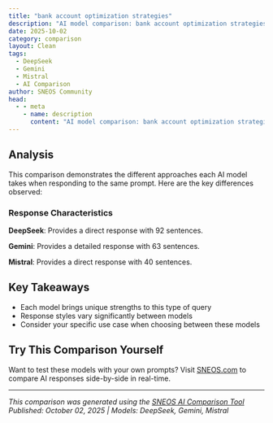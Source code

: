 ```yaml
---
title: "bank account optimization strategies"
description: "AI model comparison: bank account optimization strategies..."
date: 2025-10-02
category: comparison
layout: Clean
tags:
  - DeepSeek
  - Gemini
  - Mistral
  - AI Comparison
author: SNEOS Community
head:
  - - meta
    - name: description
      content: "AI model comparison: bank account optimization strategies..."
---
```


<ChatComparison
  title="bank account optimization strategies"
  prompt="bank account optimization strategies"
  :responses='{"DeepSeek": "Of course. \u0022Bank account optimization\u0022 is about structuring your finances to maximize your money\u0027s utility\u2014ensuring it\u0027s safe, accessible when needed, and growing as much as possible, all while minimizing fees and effort.\n\nHere is a comprehensive guide to bank account optimization strategies, broken down from foundational principles to advanced tactics.\n\n### The Core Philosophy: \u0022Give Every Dollar a Job\u0022\n\nThe goal is to move away from having a single, stagnant checking account. Instead, you create a system of accounts, each with a specific purpose. This is often called the \u0022Bucket\u0022 or \u0022Silo\u0022 method.\n\n---\n\n### Level 1: The Foundational Setup (The Essential Trio)\n\nThis is the non-negotiable base for anyone looking to optimize. It consists of three accounts, ideally at the same bank for easy transfers.\n\n1. **Primary Checking Account**\n * **Purpose:** The \u0022Command Center.\u0022 This is for daily operations\u2014receiving your paycheck, paying bills, and using your debit card.\n * **Optimization Strategy:**\n * **Set a \u0022Zero Point\u0022:** Determine a minimum balance (e.g., one month\u0027s expenses) that should always remain in the account as a buffer. Your goal is not to hit $0, but to hover around this zero point.\n * **Automate Bill Pay:** Schedule all fixed bills to be paid automatically.\n * **Fee Elimination:** Choose an account with no monthly fees and reimbursed ATM fees. Many online banks excel here.\n\n2. **High-Yield Savings Account (HYSA)**\n * **Purpose:** Your \u0022Short-Term Savings Bucket.\u0022 This is for emergency funds, sinking funds (for vacations, car repairs, holidays), and near-term goals (down payment in the next 1-3 years).\n * **Optimization Strategy:**\n * **Separate from Checking:** Keep this at a different bank than your checking to create a small psychological barrier to spending.\n * **Chase High APYs:** Interest rates vary. Use sites like Bankrate or NerdWallet to find the top-yielding HYSAs. Online banks typically offer much higher rates than traditional brick-and-mortar banks.\n * **Automate Transfers:** Set up an automatic transfer from your checking to your HYSA right after each payday (\u0022pay yourself first\u0022).\n\n3. **Emergency Fund**\n * **Purpose:** Financial shock absorber. This is *not* for vacations; it\u0027s for true emergencies like job loss, major medical bills, or critical car/house repairs.\n * **Optimization Strategy:**\n * **Fund It:** Aim for 3-6 months\u0027 worth of essential living expenses.\n * **Store It:** Keep this money in your **HYSA**. It\u0027s safe, FDIC-insured, and earns more interest than a checking account, while remaining accessible.\n\n---\n\n### Level 2: Advanced Optimization (The Multi-Account System)\n\nOnce the trio is set up, you can get more granular to fine-tune your savings goals and investment strategy.\n\n4. **Specialized Savings Accounts (\u0022Sinking Funds\u0022)**\n * **Purpose:** To save for specific, predictable, non-monthly expenses.\n * **Optimization Strategy:**\n * **Use Multiple HYSAs or \u0022Buckets\u0022:** Many modern banks (like Ally, Capital One, SoFi) allow you to create multiple savings accounts or \u0022vaults\u0022 within one account.\n * **Examples of Buckets:**\n * Vacation Fund\n * Car Insurance/Repair Fund\n * Holiday \u0026 Gifts Fund\n * Home Down Payment Fund\n * **Automate Contributions:** Calculate how much you need for each goal per month and automate the transfers.\n\n5. **Brokerage Account**\n * **Purpose:** For **long-term investing** (5\u002B years). This is where your money goes to work for significant growth (stocks, bonds, ETFs).\n * **Optimization Strategy:**\n * **Link to Checking:** Connect it to your primary checking account for easy funding.\n * **Automate Investing:** Set up recurring transfers to buy low-cost index funds or ETFs (e.g., S\u0026P 500 index fund). This is called dollar-cost averaging.\n * **Keep it Separate:** This is your growth engine, not a savings account. Don\u0027t dip into it for short-term needs.\n\n---\n\n### Level 3: High-Effort, High-Reward Tactics\n\nThese strategies require more active management but can yield significant benefits.\n\n6. **Bank Account Bonuses**\n * **The Strategy:** Banks often offer cash bonuses (e.g., $200-$500) for opening a new account and meeting requirements like setting up direct deposit and maintaining a minimum balance for a few months.\n * **How to Optimize:**\n * **Read the Fine Print:** Understand the requirements and fees completely.\n * **Use a Tracker:** Use a spreadsheet to track requirements and calendar dates.\n * **Churn Responsibly:** Once you\u0027ve collected the bonus and the required time has passed, you can close the account and move on to the next offer. Be mindful of hard credit pulls (more common with checking accounts).\n\n7. **Treasury Bills (T-Bills) \u0026 Money Market Funds**\n * **The Strategy:** For your **Emergency Fund** or large, short-term savings, you can potentially earn a higher, risk-free yield than a standard HYSA.\n * **How it Works:**\n * **T-Bills:** U.S. government debt with maturities of 4 weeks to 1 year. The interest is exempt from state and local taxes.\n * **Money Market Funds:** Offered through brokerages (like Vanguard, Fidelity), these often yield slightly more than HYSAs and are very liquid.\n * **Consideration:** This adds a small layer of complexity (e.g., T-Bills have a maturity date), so it\u0027s only recommended for optimized, non-immediate emergency funds.\n\n### Putting It All Together: The Optimized Cash Flow\n\nHere\u2019s how money should move in an optimized system:\n\n1. **Paycheck Arrives** in your **Primary Checking Account**.\n2. **Immediate Automatic Transfers:**\n * A set amount goes to your **HYSA** (general emergency fund).\n * Allocated amounts go to your various **Sinking Fund Buckets** (Vacation, Car, etc.).\n * A set amount goes to your **Brokerage Account** for investing.\n3. **Bills are Paid** automatically from your Checking Account.\n4. **Spending Money** remains in Checking for groceries, gas, and discretionary spending.\n5. **Surplus Management:** Any money left over above your \u0022Zero Point\u0022 at the end of the month gets swept into your HYSA or brokerage account.\n\n### Summary: Key Optimization Principles\n\n* **Eliminate Fees:** This is the easiest win. Ditch any account that charges a monthly maintenance fee.\n* **Maximize Interest:** Don\u0027t let cash sit idle. Keep savings in a **High-Yield Savings Account**.\n* **Automate Everything:** Set up automatic transfers for savings, bills, and investments. This removes the need for willpower and ensures consistency.\n* **Segment Your Money:** Use separate accounts for different goals (Spending, Emergency, Vacation, Investing). This provides clarity and prevents accidental overspending.\n* **Right Tool for the Job:** Checking is for spending. Savings is for saving. Brokerage is for long-term growth. Don\u0027t mix their primary purposes.\n\nBy implementing these strategies, you transform your bank accounts from passive repositories into an active, efficient system that protects your present and builds your future.", "Gemini": "Optimizing your bank accounts involves a multifaceted approach, focusing on minimizing fees, maximizing returns, and simplifying your financial life. Here\u0027s a breakdown of strategies:\n\n**1. Minimize Fees and Overdrafts:**\n\n* **Understand Fee Structures:** Know the monthly maintenance fees, ATM fees (especially out-of-network), overdraft fees, inactivity fees, and any other potential charges. Read the fine print!\n* **Meet Minimum Balance Requirements:** Many accounts waive monthly fees if you maintain a minimum daily or monthly average balance. Consider if you can realistically keep that balance.\n* **Set Up Direct Deposit:** Often, direct deposit of your paycheck or government benefits automatically waives fees.\n* **Use In-Network ATMs:** Avoid fees by sticking to your bank\u0027s ATMs or ATMs within their partner network.\n* **Use a Debit Card Strategically:** Some banks offer rewards or cashback on debit card purchases.\n* **Opt-Out of Overdraft Protection:** This can prevent high overdraft fees. Instead, link your checking account to a savings account for overdraft transfers, or have the transaction declined if funds are insufficient. **Crucially, compare costs:** Overdraft transfer fees might still be cheaper than a regular overdraft fee.\n* **Monitor Your Account Regularly:** Check your balance online or via mobile app frequently to avoid surprises and catch errors.\n* **Sign Up for Balance Alerts:** Receive email or text alerts when your balance falls below a certain threshold.\n* **Consider a No-Fee Account:** Look for banks or credit unions offering truly no-fee checking or savings accounts. Online banks are often a good option.\n\n**2. Maximize Returns on Savings:**\n\n* **High-Yield Savings Accounts (HYSAs):** These accounts offer significantly higher interest rates than traditional savings accounts. Online banks often have the best rates.\n* **Money Market Accounts (MMAs):** Similar to HYSAs, MMAs usually offer higher interest rates but may have higher minimum balance requirements.\n* **Certificates of Deposit (CDs):** CDs lock your money away for a set period (e.g., 6 months, 1 year, 5 years) in exchange for a fixed interest rate. Longer terms typically offer higher rates. **Consider a CD ladder:** Spread your savings across CDs with staggered maturity dates to access funds more frequently without sacrificing higher rates.\n* **Consider a Brokerage Cash Management Account:** Some brokerage firms offer cash management accounts that pay competitive interest rates, often higher than traditional savings accounts, and offer FDIC insurance.\n* **Automate Savings:** Set up automatic transfers from your checking account to your savings account regularly. Even small amounts add up over time.\n* **Shop Around for the Best Rates:** Interest rates change frequently. Use online comparison tools to find the highest-yielding accounts.\n* **Tax-Advantaged Savings:** Explore options like:\n * **Health Savings Accounts (HSAs):** If you have a high-deductible health plan, an HSA offers triple tax advantages: contributions are tax-deductible, earnings are tax-free, and withdrawals for qualified medical expenses are also tax-free.\n * **Retirement Accounts (401(k), IRA):** While not strictly \u0022bank\u0022 accounts, retirement accounts are crucial for long-term savings and offer significant tax benefits.\n* **Cash Back Rewards Programs:** Some banking institutions offer debit cards that reward you with cash back percentages on qualified purchases.\n\n**3. Simplify Your Banking:**\n\n* **Consolidate Accounts:** Having too many accounts can be difficult to manage. Consider consolidating accounts at one or two institutions.\n* **Use Online and Mobile Banking:** These tools make it easy to manage your accounts, transfer funds, pay bills, and track your spending.\n* **Bill Pay:** Use your bank\u0027s bill pay feature to automate payments and avoid late fees.\n* **Paperless Statements:** Reduce clutter and help the environment by opting for electronic statements.\n* **Set Up Automatic Transfers:** Automate transfers between your checking and savings accounts, or to other accounts like investment accounts.\n* **Contactless Payments:** Use digital wallets (Apple Pay, Google Pay, Samsung Pay) or contactless debit cards for faster and more secure transactions.\n\n**4. Choosing the Right Bank:**\n\n* **Assess Your Needs:** Consider your banking habits, financial goals, and desired features. Do you value convenience, low fees, high interest rates, or specific services?\n* **Compare Different Banks:** Research different banks and credit unions, considering their fees, interest rates, ATM networks, online and mobile banking features, customer service, and financial stability.\n* **Consider Online Banks:** Online banks often offer higher interest rates and lower fees than traditional brick-and-mortar banks.\n* **Consider Credit Unions:** Credit unions are member-owned, non-profit financial institutions that often offer lower fees and better interest rates.\n* **Read Reviews:** Check online reviews to get insights into other customers\u0027 experiences with the bank.\n* **Financial Stability:** Ensure your bank is FDIC-insured (or NCUA-insured for credit unions) up to $250,000 per depositor, per insured bank.\n\n**5. Specific Account Optimization Strategies:**\n\n* **Emergency Fund:** Keep your emergency fund in a high-yield savings account or money market account that is easily accessible. Aim for 3-6 months\u0027 worth of living expenses.\n* **Checking Account as a Hub:** Use your checking account as the central hub for your finances, receiving your paycheck, paying bills, and transferring funds to other accounts.\n* **Savings Goals Accounts:** Create separate savings accounts for different goals, such as a vacation fund, down payment fund, or debt repayment fund. This helps you stay organized and motivated.\n* **Round-Up Programs:** Some banks offer round-up programs that automatically round up your debit card purchases to the nearest dollar and transfer the difference to your savings account.\n* **Reward Checking Accounts:** Some checking accounts offer rewards or cashback based on certain activities, such as making a certain number of debit card transactions or maintaining a certain balance. Be sure to read the fine print carefully to understand the requirements.\n\n**Important Considerations:**\n\n* **FDIC/NCUA Insurance:** Always ensure your deposits are insured by the FDIC (Federal Deposit Insurance Corporation) for banks or the NCUA (National Credit Union Administration) for credit unions, up to $250,000 per depositor, per insured institution.\n* **Security:** Protect your account information by using strong passwords, enabling two-factor authentication, and being cautious of phishing scams.\n* **Review Regularly:** Periodically review your banking setup to ensure it still meets your needs and that you are getting the best possible rates and terms.\n\nBy implementing these strategies, you can optimize your bank accounts, save money on fees, earn more interest, and simplify your financial life. Remember to tailor your approach to your individual circumstances and financial goals.\n", "Mistral": "Optimizing your bank account involves managing your finances efficiently to maximize benefits, minimize fees, and ensure financial security. Here are some strategies to help you optimize your bank account:\n\n### 1. **Choose the Right Account Type**\n - **Checking Account:** Ideal for daily transactions and bill payments.\n - **Savings Account:** Best for setting aside money for future use, often with higher interest rates.\n - **High-Yield Savings Account:** Offers higher interest rates compared to traditional savings accounts.\n - **Money Market Account:** Combines features of checking and savings accounts, often with higher interest rates.\n - **Certificates of Deposit (CDs):** Lock in your money for a fixed term with a guaranteed interest rate.\n\n### 2. **Minimize Fees**\n - **Overdraft Fees:** Opt out of overdraft protection or link your checking account to a savings account to avoid fees.\n - **Monthly Maintenance Fees:** Choose accounts with no or low maintenance fees, or meet the minimum balance requirements.\n - **ATM Fees:** Use in-network ATMs or banks that reimburse out-of-network ATM fees.\n - **Foreign Transaction Fees:** Use banks that offer no or low fees for international transactions.\n\n### 3. **Maximize Interest Rates**\n - **High-Yield Savings Accounts:** Look for online banks or credit unions that offer higher interest rates.\n - **CDs:** Consider laddering CDs to take advantage of higher interest rates over different terms.\n - **Money Market Accounts:** These often offer higher interest rates than traditional savings accounts.\n\n### 4. **Automate Savings**\n - **Direct Deposit:** Set up direct deposit to automatically allocate a portion of your paycheck to savings.\n - **Automatic Transfers:** Schedule regular transfers from your checking to savings account.\n - **Round-Up Programs:** Use apps or bank features that round up your purchases to the nearest dollar and save the difference.\n\n### 5. **Use Budgeting Tools**\n - **Budgeting Apps:** Use apps like Mint, YNAB, or Personal Capital to track your spending and savings.\n - **Banking Apps:** Many banks offer built-in budgeting tools to help you manage your finances.\n\n### 6. **Optimize Rewards and Benefits**\n - **Cashback and Rewards:** Use credit cards that offer cashback or rewards on purchases, but ensure you pay off the balance each month.\n - **Bank Promotions:** Take advantage of sign-up bonuses and promotions offered by banks.\n\n### 7. **Ensure Financial Security**\n - **FDIC Insurance:** Ensure your bank is FDIC-insured to protect your deposits up to $250,000.\n - **Fraud Protection:** Use banks with robust fraud protection and monitoring services.\n - **Two-Factor Authentication:** Enable two-factor authentication for added security.\n\n### 8. **Review and Adjust Regularly**\n - **Monthly Review:** Regularly review your account statements to ensure accuracy and identify any unusual activity.\n - **Annual Review:** Assess your financial goals and adjust your banking strategy accordingly.\n\n### 9. **Consider Multiple Accounts**\n - **Emergency Fund:** Keep a separate account for emergency savings.\n - **Goal-Specific Accounts:** Open different accounts for specific savings goals, such as a vacation fund or a down payment on a house.\n\n### 10. **Leverage Technology**\n - **Mobile Banking:** Use mobile banking apps for convenience and to monitor your accounts.\n - **Online Bill Pay:** Set up automatic bill payments to avoid late fees and ensure timely payments.\n\nBy implementing these strategies, you can optimize your bank account to better manage your finances, save more effectively, and ensure financial security."}' 
  published-date="12:14"
/>

## Analysis

This comparison demonstrates the different approaches each AI model takes when responding to the same prompt. Here are the key differences observed:

### Response Characteristics

**DeepSeek**: Provides a direct response with 92 sentences. 

**Gemini**: Provides a detailed response with 63 sentences. 

**Mistral**: Provides a direct response with 40 sentences. 

## Key Takeaways

- Each model brings unique strengths to this type of query
- Response styles vary significantly between models
- Consider your specific use case when choosing between these models

## Try This Comparison Yourself

Want to test these models with your own prompts? Visit [SNEOS.com](https://sneos.com) to compare AI responses side-by-side in real-time.

---

*This comparison was generated using the [SNEOS AI Comparison Tool](https://sneos.com)*
*Published: October 02, 2025 | Models: DeepSeek, Gemini, Mistral*
